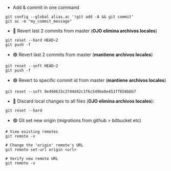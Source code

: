 - Add & commit in one command

```
git config --global alias.ac '!git add -A && git commit'
git ac -m "my_commit_message"
```

- 🔴 Revert last 2 commits from master (**OJO elimina archivos locales**)

```
git reset --hard HEAD~2
git push -f
```

- 🟢 Revert last 2 commits from master (**mantiene archivos locales**)

```
git reset --soft HEAD~2
git push -f
```

- 🟢 Revert to specific commit id from master (**mantiene archivos locales**)

```
git reset --soft 9e494633c3744d42c1f6c549be8e451ff658bbb7
```

- 🔴 Discard local changes to all files (**OJO elimina archivos locales**):

```
git reset --hard
```

- 🟢 Git set new origin (migrations from github > bitbucket etc)

```
# View existing remotes
git remote -v

# Change the 'origin' remote's URL
git remote set-url origin <url>

# Verify new remote URL
git remote -v
```

